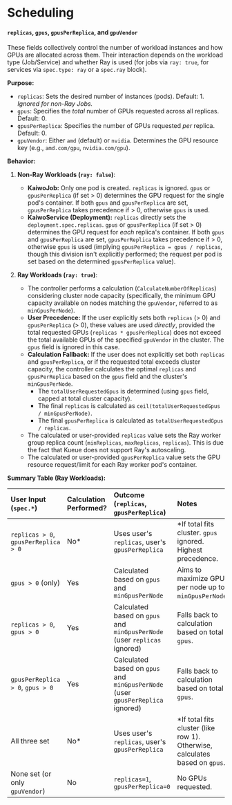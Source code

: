 # Scheduling

#### `replicas`, `gpus`, `gpusPerReplica`, and `gpuVendor`

These fields collectively control the number of workload instances and how GPUs are allocated across them. Their interaction depends on the workload type (Job/Service) and whether Ray is used (for jobs via `ray: true`, for services via `spec.type: ray` or a `spec.ray` block).

**Purpose:**

*   `replicas`: Sets the desired number of instances (pods). Default: 1. *Ignored for non-Ray Jobs.*
*   `gpus`: Specifies the *total* number of GPUs requested across all replicas. Default: 0.
*   `gpusPerReplica`: Specifies the number of GPUs requested *per* replica. Default: 0.
*   `gpuVendor`: Either `amd` (default) or `nvidia`. Determines the GPU resource key (e.g., `amd.com/gpu`, `nvidia.com/gpu`).

**Behavior:**

1.  **Non-Ray Workloads (`ray: false`)**:
    *   **KaiwoJob:** Only one pod is created. `replicas` is ignored. `gpus` or `gpusPerReplica` (if set > 0) determines the GPU request for the single pod's container. If both `gpus` and `gpusPerReplica` are set, `gpusPerReplica` takes precedence if > 0, otherwise `gpus` is used.
    *   **KaiwoService (Deployment):** `replicas` directly sets the `deployment.spec.replicas`. `gpus` or `gpusPerReplica` (if set > 0) determines the GPU request for *each* replica's container. If both `gpus` and `gpusPerReplica` are set, `gpusPerReplica` takes precedence if > 0, otherwise `gpus` is used (implying `gpusPerReplica = gpus / replicas`, though this division isn't explicitly performed; the request per pod is set based on the determined `gpusPerReplica` value).

2.  **Ray Workloads (`ray: true`)**:
    *   The controller performs a calculation (`CalculateNumberOfReplicas`) considering cluster node capacity (specifically, the minimum GPU capacity available on nodes matching the `gpuVendor`, referred to as `minGpusPerNode`).
    *   **User Precedence:** If the user explicitly sets both `replicas` (> 0) and `gpusPerReplica` (> 0), these values are used *directly*, provided the total requested GPUs (`replicas * gpusPerReplica`) does not exceed the total available GPUs of the specified `gpuVendor` in the cluster. The `gpus` field is ignored in this case.
    *   **Calculation Fallback:** If the user does not explicitly set both `replicas` and `gpusPerReplica`, or if the requested total exceeds cluster capacity, the controller calculates the optimal `replicas` and `gpusPerReplica` based on the `gpus` field and the cluster's `minGpusPerNode`.
        *   The `totalUserRequestedGpus` is determined (using `gpus` field, capped at total cluster capacity).
        *   The final `replicas` is calculated as `ceil(totalUserRequestedGpus / minGpusPerNode)`.
        *   The final `gpusPerReplica` is calculated as `totalUserRequestedGpus / replicas`.
    *   The calculated or user-provided `replicas` value sets the Ray worker group replica count (`minReplicas`, `maxReplicas`, `replicas`). This is due the fact that Kueue does not support Ray's autoscaling.
    *   The calculated or user-provided `gpusPerReplica` value sets the GPU resource request/limit for each Ray worker pod's container.

**Summary Table (Ray Workloads):**

| User Input (`spec.*`)                  | Calculation Performed? | Outcome (`replicas`, `gpusPerReplica`)                                  | Notes                                                                        |
| :------------------------------------- | :--------------------- | :---------------------------------------------------------------------- | :--------------------------------------------------------------------------- |
| `replicas > 0`, `gpusPerReplica > 0` | No\*                   | Uses user's `replicas`, user's `gpusPerReplica`                       | \*If total fits cluster. `gpus` ignored. Highest precedence.                 |
| `gpus > 0` (only)                      | Yes                    | Calculated based on `gpus` and `minGpusPerNode`                         | Aims to maximize GPUs per node up to `minGpusPerNode`.                       |
| `replicas > 0`, `gpus > 0`             | Yes                    | Calculated based on `gpus` and `minGpusPerNode` (user `replicas` ignored) | Falls back to calculation based on total `gpus`.                             |
| `gpusPerReplica > 0`, `gpus > 0`       | Yes                    | Calculated based on `gpus` and `minGpusPerNode` (user `gpusPerReplica` ignored) | Falls back to calculation based on total `gpus`.                             |
| All three set                          | No\*                   | Uses user's `replicas`, user's `gpusPerReplica`                       | \*If total fits cluster (like row 1). Otherwise, calculates based on `gpus`. |
| None set (or only `gpuVendor`)         | No                     | `replicas=1`, `gpusPerReplica=0`                                        | No GPUs requested.                                                           |
